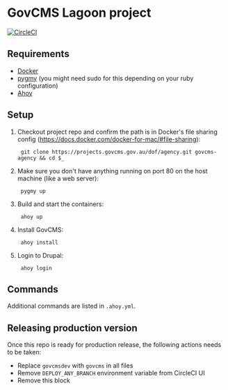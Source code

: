 # GovCMS Lagoon project

[![CircleCI](https://circleci.com/gh/govCMS/govcmslagoon.svg?style=svg&circle-token=b356e4c11fbbf32973d909ee37e048da981fc663)](https://circleci.com/gh/govCMS/govcmslagoon)

## Requirements

* [Docker](https://docs.docker.com/install/)
* [pygmy](https://docs.amazee.io/local_docker_development/pygmy.html#installation) (you might need sudo for this depending on your ruby configuration)
* [Ahoy](http://ahoy-cli.readthedocs.io/en/latest/#installation)


## Setup

1. Checkout project repo and confirm the path is in Docker's file sharing config (https://docs.docker.com/docker-for-mac/#file-sharing):

        git clone https://projects.govcms.gov.au/dof/agency.git govcms-agency && cd $_
  
2. Make sure you don't have anything running on port 80 on the host machine (like a web server):

        pygmy up

3. Build and start the containers:

        ahoy up

4. Install GovCMS:

        ahoy install

5. Login to Drupal:

        ahoy login

## Commands

Additional commands are listed in `.ahoy.yml`.

## Releasing production version
Once this repo is ready for production release, the following actions needs to be taken:
- Replace `govcmsdev` with `govcms` in all files
- Remove `DEPLOY_ANY_BRANCH` environment variable from CircleCI UI
- Remove this block
